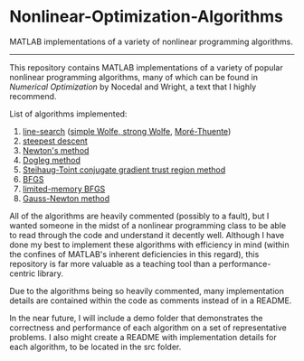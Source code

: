 # Nonlinear-Optimization-Algorithms
MATLAB implementations of a variety of nonlinear programming algorithms.

---

This repository contains MATLAB implementations of a variety of popular nonlinear programming algorithms, many of which can be found in *Numerical Optimization* by Nocedal and Wright, a text that I highly recommend.

List of algorithms implemented:

1. [line-search](https://en.wikipedia.org/wiki/Line_search) ([simple Wolfe, strong Wolfe](https://en.wikipedia.org/wiki/Wolfe_conditions), [Mor&#233;-Thuente](http://dl.acm.org/citation.cfm?id=192132))
2. [steepest descent](https://en.wikipedia.org/wiki/Method_of_steepest_descent)
3. [Newton's method](https://en.wikipedia.org/wiki/Newton%27s_method_in_optimization)
4. [Dogleg method](http://www.numerical.rl.ac.uk/people/nimg/course/lectures/raphael/lectures/lec7slides.pdf)
5. [Steihaug-Toint conjugate gradient trust region method](http://www.numerical.rl.ac.uk/people/nimg/course/lectures/raphael/lectures/lec7slides.pdf)
6. [BFGS](https://en.wikipedia.org/wiki/Broyden%E2%80%93Fletcher%E2%80%93Goldfarb%E2%80%93Shanno_algorithm)
7. [limited-memory BFGS](https://en.wikipedia.org/wiki/Limited-memory_BFGS)
8. [Gauss-Newton method](https://en.wikipedia.org/wiki/Gauss%E2%80%93Newton_algorithm)

All of the algorithms are heavily commented (possibly to a fault), but I wanted someone in the midst of a nonlinear programming class to be able to read through the code and understand it decently well.  Although I have done my best to implement these algorithms with efficiency in mind (within the confines of MATLAB's inherent deficiencies in this regard), this repository is far more valuable as a teaching tool than a performance-centric library.

Due to the algorithms being so heavily commented, many implementation details are contained within the code as comments instead of in a README.

In the near future, I will include a demo folder that demonstrates the correctness and performance of each algorithm on a set of representative problems.  I also might create a README with implementation details for each algorithm, to be located in the src folder.